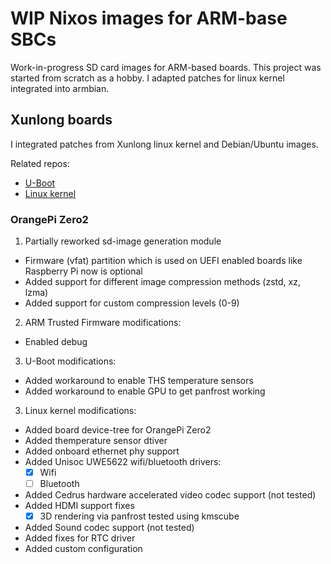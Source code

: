 # WIP Nixos images for ARM-base SBCs

Work-in-progress SD card images for ARM-based boards.
This project was started from scratch as a hobby.
I adapted patches for linux kernel integrated into armbian.

## Xunlong boards

I integrated patches from Xunlong linux kernel and Debian/Ubuntu images.

Related repos:

- [U-Boot](https://github.com/katyo/u-boot/tree/opiz2)
- [Linux kernel](https://github.com/katyo/linux/tree/kayo-h616-5.17.y)

### OrangePi Zero2

1. Partially reworked sd-image generation module
  - Firmware (vfat) partition which is used on UEFI enabled boards like Raspberry Pi now is optional
  - Added support for different image compression methods (zstd, xz, lzma)
  - Added support for custom compression levels (0-9)

2. ARM Trusted Firmware modifications:
  - Enabled debug

3. U-Boot modifications:
  - Added workaround to enable THS temperature sensors
  - Added workaround to enable GPU to get panfrost working

3. Linux kernel modifications:
  - Added board device-tree for OrangePi Zero2
  - Added themperature sensor dtiver
  - Added onboard ethernet phy support
  - Added Unisoc UWE5622 wifi/bluetooth drivers:
    - [x] Wifi
    - [ ] Bluetooth
  - Added Cedrus hardware accelerated video codec support (not tested)
  - Added HDMI support fixes
    - [x] 3D rendering via panfrost tested using kmscube
  - Added Sound codec support (not tested)
  - Added fixes for RTC driver
  - Added custom configuration
